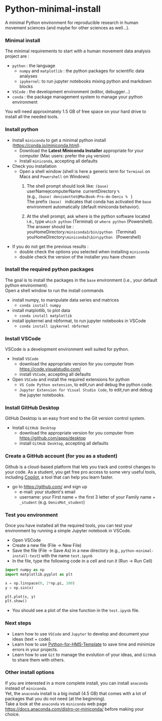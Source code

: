 # Python-minimal-install

A minimal Python environment for reproducible research in human movement sciences (and maybe for other sciences as well...).

### Minimal install 
The minimal requirements to start with a human movement data analysis project are :  
- `python` : the language 
  - `numpy` and `matplotlib` : the python packages for scientific data analyses
  - `ipykernel`: to run jupyter notebooks mixing python and markdown blocks 
- `VSCode` : the development environment (editor, debugger...)  
- `conda` : the package management system to manage your python environment 

You will need approximately 1.5 GB of free space on your hard drive to install all the needed tools.

### Install python 
- Install `miniconda` to get a minimal python install (https://conda.io/miniconda.html). 
    - Download the **Latest Miniconda Installer** appropriate for your computer (Mac users: prefer the `pkg` version)
    - Install `miniconda`, accepting all defaults 
- Check you installation 
    - Open a shell window (shell is here a generic term for `Terminal` on Macs and `Powershell` on Windows)
        1. The shell prompt should look like: 
        `(base) `userName`@`computerName` `currentDirectory `%`  
        (e.g., `(base) denismottet@MacBook-Pro-de-Denis % `  )  
        The prefix `(base) ` indicates that conda has activated the `base` environment automatically (default miniconda behavior). 

        1. At the shell prompt, ask where is the python software located  
        i.e., type  `which python` (Terminal) or `where python` (Powershell). The answer should be :   
        youHomeDirectory`/miniconda3/bin/python `  (Terminal)   
        youHomeDirectory`\miniconda3\bin\python `  (Powershell) 
- If you do not get the previous results :
    - double check the options you selected when installing `miniconda`
    - double check the version of the installer you have chosen 

### Install the required python packages
The goal is to install the packages in the `base` environment (i.e., your default python environment).  
Open a shell window to run the install commands
- install numpy, to manipulate data series and matrices
    - `conda install numpy`
- install matplotlib, to plot data
    - `conda install matplotlib`
- install ipykernel and nbformat, to run jupyter notebooks in VSCode
    - `conda install ipykernel nbformat`

### Install VSCode 
VSCode is a development environment well suited for python. 
- Install `VSCode` 
    - download the appropriate version for you computer from https://code.visualstudio.com/
    - install `VSCode`, accepting all defaults
- Open `VSCode` and install the required extensions for python
    - `VS Code Python extension`, to edit,run and debug the python code. 
    - `Jupyter Extension for Visual Studio Code`, to edit,run and debug the jupyter notebooks. 

### Install GitHub Desktop
GitHub Desktop is an easy front end to the Git version control system. 
- Install `GitHub Desktop` 
    - download the appropriate version for you computer from https://github.com/apps/desktop
    - install `GitHub Desktop`, accepting all defaults

### Create a GitHub account (for you as a student)
Github is a cloud-based platform that lets you track and control changes to your code. As a student, you get free pro access to some very useful tools, including [Copilot](https://github.com/features/copilot), a tool that can help you learn faster. 

- go to https://github.com/ and sign up
  - e-mail: your student's email
  - username: your First name + the first 3 letter of your Family name + `_student` (e.g. `DenisMot_student`)
  
### Test you environment 
Once you have installed all the required tools, you can test your environment by running a simple Jupyter notebook in VSCode.
- Open VSCode
- Create a new file (File -> New File)
- Save the file (File -> Save As) in a new directory (e.g., `python-minimal-install-test`) with the name `test.ipynb`   
- In the file, type the following code in a cell and run it (Run -> Run Cell)
```python
import numpy as np
import matplotlib.pyplot as plt

x = np.linspace(0, 2*np.pi, 100)
y = np.sin(x)

plt.plot(x, y)
plt.show()
```
- You should see a plot of the sine function in the `test.ipynb` file.

### Next steps
- Learn how to use `VSCode` and `Jupyter` to develop and document your ideas (text + code).  
- Learn how to use [Python-for-HMS-Template](https://github.com/DenisMot/Python-for-HMS-Template) to save time and minimize errors in your projects.  
- Learn how to use `Git` to manage the evolution of your ideas, and `GitHub` to share them with others.  




### Other install options
If you are interested in a more complete install, you can install `anaconda` instead of `miniconda`.  
Yet, the `anaconda` install is a big install (4.5 GB) that comes with a lot of packages that you do not need (at the beginning).  
Take a look at the `anaconda` vs `miniconda` web page https://docs.anaconda.com/distro-or-miniconda/ before making your choice.

